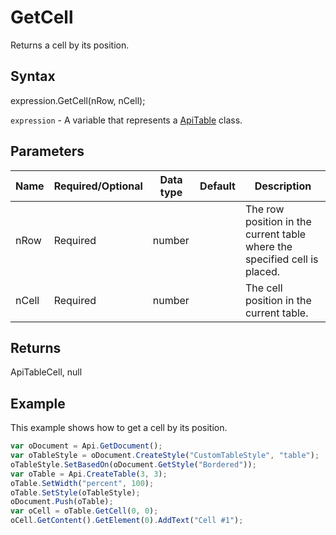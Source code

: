 # GetCell

Returns a cell by its position.

## Syntax

expression.GetCell(nRow, nCell);

`expression` - A variable that represents a [ApiTable](../ApiTable.md) class.

## Parameters

| **Name** | **Required/Optional** | **Data type** | **Default** | **Description** |
| ------------- | ------------- | ------------- | ------------- | ------------- |
| nRow | Required | number |  | The row position in the current table where the specified cell is placed. |
| nCell | Required | number |  | The cell position in the current table. |

## Returns

ApiTableCell, null

## Example

This example shows how to get a cell by its position.

```javascript
var oDocument = Api.GetDocument();
var oTableStyle = oDocument.CreateStyle("CustomTableStyle", "table");
oTableStyle.SetBasedOn(oDocument.GetStyle("Bordered"));
var oTable = Api.CreateTable(3, 3);
oTable.SetWidth("percent", 100);
oTable.SetStyle(oTableStyle);
oDocument.Push(oTable);
var oCell = oTable.GetCell(0, 0);
oCell.GetContent().GetElement(0).AddText("Cell #1");
```

